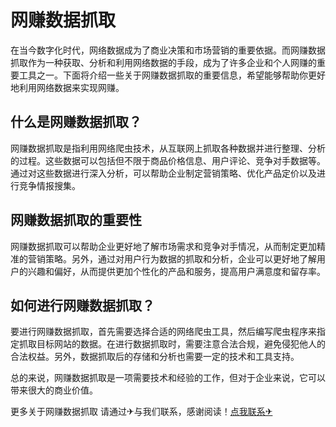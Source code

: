 # 网赚数据抓取

在当今数字化时代，网络数据成为了商业决策和市场营销的重要依据。而网赚数据抓取作为一种获取、分析和利用网络数据的手段，成为了许多企业和个人网赚的重要工具之一。下面将介绍一些关于网赚数据抓取的重要信息，希望能够帮助你更好地利用网络数据来实现网赚。

## 什么是网赚数据抓取？

网赚数据抓取是指利用网络爬虫技术，从互联网上抓取各种数据并进行整理、分析的过程。这些数据可以包括但不限于商品价格信息、用户评论、竞争对手数据等。通过对这些数据进行深入分析，可以帮助企业制定营销策略、优化产品定价以及进行竞争情报搜集。

## 网赚数据抓取的重要性

网赚数据抓取可以帮助企业更好地了解市场需求和竞争对手情况，从而制定更加精准的营销策略。另外，通过对用户行为数据的抓取和分析，企业可以更好地了解用户的兴趣和偏好，从而提供更加个性化的产品和服务，提高用户满意度和留存率。

## 如何进行网赚数据抓取？

要进行网赚数据抓取，首先需要选择合适的网络爬虫工具，然后编写爬虫程序来指定抓取目标网站的数据。在进行数据抓取时，需要注意合法合规，避免侵犯他人的合法权益。另外，数据抓取后的存储和分析也需要一定的技术和工具支持。

总的来说，网赚数据抓取是一项需要技术和经验的工作，但对于企业来说，它可以带来很大的商业价值。

更多关于网赚数据抓取 请通过✈与我们联系，感谢阅读！[点我联系✈](https://my.k02.cc)